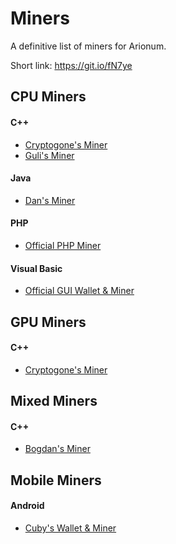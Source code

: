 # Miners

A definitive list of miners for Arionum.

Short link: https://git.io/fN7ye

## CPU Miners

#### C++

- [Cryptogone's Miner](https://bitbucket.org/cryptogone/arionum-gpu-miner)
- [Guli's Miner](https://bitbucket.org/guli13/arionum-gpu-miner)

#### Java

- [Dan's Miner](https://github.com/ProgrammerDan/arionum-java)

#### PHP

- [Official PHP Miner](https://github.com/arionum/miner)

#### Visual Basic

- [Official GUI Wallet & Miner](https://github.com/arionum/lightWalletGUI)

## GPU Miners

#### C++

- [Cryptogone's Miner](https://bitbucket.org/cryptogone/arionum-gpu-miner)

## Mixed Miners

#### C++

- [Bogdan's Miner](https://github.com/bogdanadnan/ariominer)

## Mobile Miners

#### Android

- [Cuby's Wallet & Miner](https://github.com/CuteCubed/Arionum-Wallet-Android)
